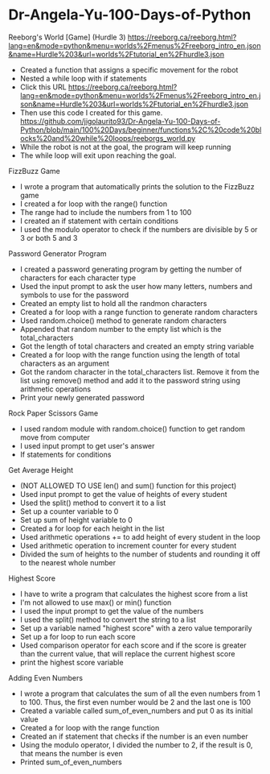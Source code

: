 # Dr-Angela-Yu-100-Days-of-Python

Reeborg's World [Game] (Hurdle 3)
https://reeborg.ca/reeborg.html?lang=en&mode=python&menu=worlds%2Fmenus%2Freeborg_intro_en.json&name=Hurdle%203&url=worlds%2Ftutorial_en%2Fhurdle3.json
  - Created a function that assigns a specific movement for the robot
  - Nested a while loop with if statements
  - Click this URL https://reeborg.ca/reeborg.html?lang=en&mode=python&menu=worlds%2Fmenus%2Freeborg_intro_en.json&name=Hurdle%203&url=worlds%2Ftutorial_en%2Fhurdle3.json
  - Then use this code I created for this game. https://github.com/jigolaurito93/Dr-Angela-Yu-100-Days-of-Python/blob/main/100%20Days/beginner/functions%2C%20code%20blocks%20and%20while%20loops/reeborgs_world.py    
  - While the robot is not at the goal, the program will keep running
  - The while loop will exit upon reaching the goal.

FizzBuzz Game
  - I wrote a program that automatically prints the solution to the FizzBuzz game
  - I created a for loop with the range() function
  - The range had to include the numbers from 1 to 100
  - I created an if statement with certain conditions
  - I used the modulo operator to check if the numbers are divisible by 5 or 3 or both 5 and 3

Password Generator Program
  - I created a password generating program by getting the number of characters for each character type
  - Used the input prompt to ask the user how many letters, numbers and symbols to use for the password
  - Created an empty list to hold all the randmon characters
  - Created a for loop with a range function to generate random characters
  - Used random.choice() method to generate random characters
  - Appended that random number to the empty list which is the total_characters
  - Got the length of total characters and created an empty string variable
  - Created a for loop with the range function using the length of total characters as an argument
  - Got the random character in the total_characters list. Remove it from the list using remove() method and add it to the password string using arithmetic operations
  - Print your newly generated password

Rock Paper Scissors Game
  - I used random module with random.choice() function to get random move from computer
  - I used input prompt to get user's answer
  - If statements for conditions

Get Average Height
  - (NOT ALLOWED TO USE len() and sum() function for this project)
  - Used input prompt to get the value of heights of every student
  - Used the split() method to convert it to a list
  - Set up a counter variable to 0
  - Set up sum of height variable to 0
  - Created a for loop for each height in the list
  - Used arithmetic operations += to add height of every student in the loop
  - Used arithmetic operation to  increment counter for every student
  - Divided the sum of heights to the number of students and rounding it off to the nearest whole number

Highest Score
  - I have to write a program that calculates the highest score from a list
  - I'm not allowed to use max() or min() function
  - I used the input prompt to get the value of the numbers
  - I used the split() method to convert the string to a list
  - Set up a variable named "highest score" with a zero value temporarily
  - Set up a for loop to run each score
  - Used comparison operator for each score and if the score is greater than the current value, that will replace the current highest score
  - print the highest score variable

Adding Even Numbers
  - I wrote a program that calculates the sum of all the even numbers from 1 to 100. Thus, the first even number would be 2 and the last one is 100
  - Created a variable called sum_of_even_numbers and put 0 as its initial value
  - Created a for loop with the range function
  - Created an if statement that checks if the number is an even number
  - Using the modulo operator, I divided the number to 2, if the result is 0, that means the number is even
  - Printed sum_of_even_numbers


